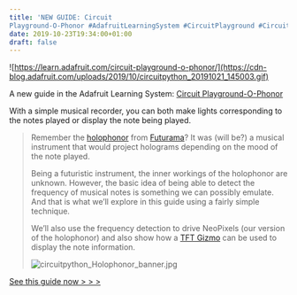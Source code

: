 ```yaml
---
title: 'NEW GUIDE: Circuit
Playground-O-Phonor #AdafruitLearningSystem #CircuitPlayground #CircuitPython #Adafruit #Futurama @Adafruit'
date: 2019-10-23T19:34:00+01:00
draft: false
---
```


![https://learn.adafruit.com/circuit-playground-o-phonor/](https://cdn-blog.adafruit.com/uploads/2019/10/circuitpython_20191021_145003.gif)

A new guide in the Adafruit Learning System: [Circuit Playground-O-Phonor](https://learn.adafruit.com/circuit-playground-o-phonor/overview)

With a simple musical recorder, you can both make lights corresponding to the notes played or display the note being played.

> Remember the [holophonor](https://futurama.fandom.com/wiki/Holophonor) from [Futurama](https://en.wikipedia.org/wiki/Futurama)? It was (will be?) a musical instrument that would project holograms depending on the mood of the note played.
> 
> Being a futuristic instrument, the inner workings of the holophonor are unknown. However, the basic idea of being able to detect the frequency of musical notes is something we can possibly emulate. And that is what we’ll explore in this guide using a fairly simple technique.
> 
> We’ll also use the frequency detection to drive NeoPixels (our version of the holophonor) and also show how a [TFT Gizmo](https://www.adafruit.com/product/4367) can be used to display the note information.
> 
> ![circuitpython_Holophonor_banner.jpg](https://cdn-learn.adafruit.com/assets/assets/000/082/520/medium800/circuitpython_Holophonor_banner.jpg?1571420380)

[See this guide now > > >](https://learn.adafruit.com/circuit-playground-o-phonor/)